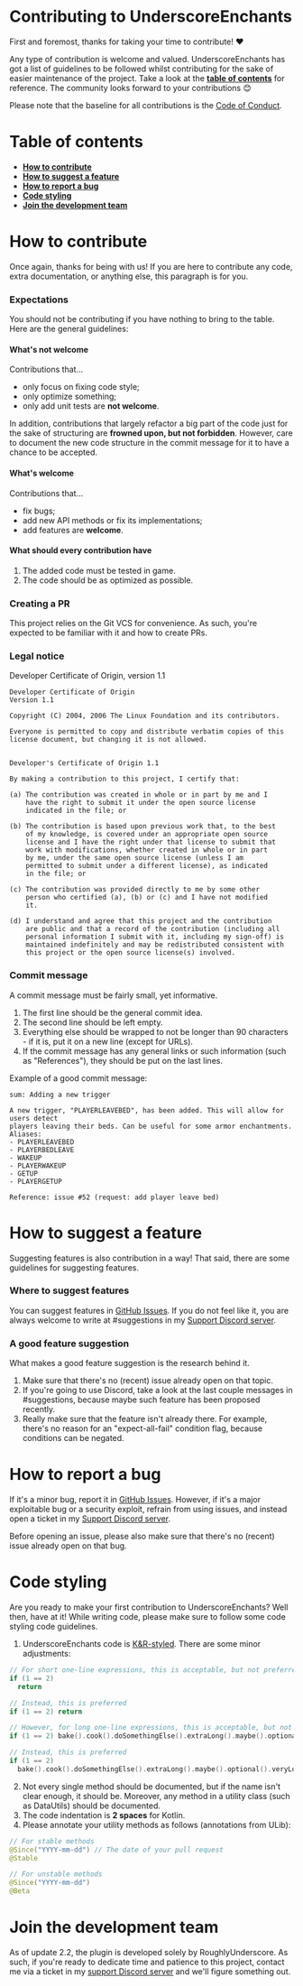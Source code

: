 # Contributing to UnderscoreEnchants

First and foremost, thanks for taking your time to contribute! ❤️

Any type of contribution is welcome and valued. UnderscoreEnchants has got a list of guidelines to be followed whilst contributing for the sake of easier maintenance of
the project. Take a look at the **[table of contents](#table-of-contents)** for reference. The community looks forward to your contributions 😊

Please note that the baseline for all contributions is the [Code of Conduct](./CODE_OF_CONDUCT.md).

# Table of contents

- **[How to contribute](#how-to-contribute)**
- **[How to suggest a feature](#how-to-suggest-a-feature)**
- **[How to report a bug](#how-to-report-a-bug)**
- **[Code styling](#code-styling)**
- **[Join the development team](#join-the-development-team)**

How to contribute
===
Once again, thanks for being with us! If you are here to contribute any code, extra documentation, or anything else, this paragraph is for you.

### Expectations
You should not be contributing if you have nothing to bring to the table. Here are the general guidelines:

#### What's not welcome
Contributions that...
* only focus on fixing code style;
* only optimize something;
* only add unit tests
  are **not welcome**.

In addition, contributions that largely refactor a big part of the code just for the sake of structuring are **frowned upon, but not forbidden**. However, care to document the new code structure in the commit message for it to have a chance to be accepted.

#### What's welcome
Contributions that...
* fix bugs;
* add new API methods or fix its implementations;
* add features
  are **welcome**.

#### What should every contribution have

1) The added code must be tested in game.
2) The code should be as optimized as possible.

### Creating a PR
This project relies on the Git VCS for convenience. As such, you're expected to be familiar with it and how to create PRs.
### Legal notice
Developer Certificate of Origin, version 1.1
```
Developer Certificate of Origin
Version 1.1

Copyright (C) 2004, 2006 The Linux Foundation and its contributors.

Everyone is permitted to copy and distribute verbatim copies of this
license document, but changing it is not allowed.


Developer's Certificate of Origin 1.1

By making a contribution to this project, I certify that:

(a) The contribution was created in whole or in part by me and I
    have the right to submit it under the open source license
    indicated in the file; or

(b) The contribution is based upon previous work that, to the best
    of my knowledge, is covered under an appropriate open source
    license and I have the right under that license to submit that
    work with modifications, whether created in whole or in part
    by me, under the same open source license (unless I am
    permitted to submit under a different license), as indicated
    in the file; or

(c) The contribution was provided directly to me by some other
    person who certified (a), (b) or (c) and I have not modified
    it.

(d) I understand and agree that this project and the contribution
    are public and that a record of the contribution (including all
    personal information I submit with it, including my sign-off) is
    maintained indefinitely and may be redistributed consistent with
    this project or the open source license(s) involved.
```
### Commit message
A commit message must be fairly small, yet informative.
1) The first line should be the general commit idea.
2) The second line should be left empty.
3) Everything else should be wrapped to not be longer than 90 characters - if it is, put it on a new line (except for URLs).
4) If the commit message has any general links or such information (such as "References"), they should be put on the last lines.

Example of a good commit message:
```
sum: Adding a new trigger

A new trigger, "PLAYERLEAVEBED", has been added. This will allow for users detect
players leaving their beds. Can be useful for some armor enchantments.
Aliases:
- PLAYERLEAVEBED
- PLAYERBEDLEAVE
- WAKEUP
- PLAYERWAKEUP
- GETUP
- PLAYERGETUP

Reference: issue #52 (request: add player leave bed)
```

How to suggest a feature
===
Suggesting features is also contribution in a way! That said, there are some guidelines for suggesting features.
### Where to suggest features
You can suggest features in [GitHub Issues](https://github.com/RoughlyUnderscore/UnderscoreEnchants/issues). If you do not feel like it,
you are always welcome to write at #suggestions in my [Support Discord server](https://discord.gg/bBge7bj3ra).
### A good feature suggestion
What makes a good feature suggestion is the research behind it.
1) Make sure that there's no (recent) issue already open on that topic.
2) If you're going to use Discord, take a look at the last couple messages in #suggestions, because maybe such feature has been proposed recently.
3) Really make sure that the feature isn't already there. For example, there's no reason for an "expect-all-fail" condition flag, because conditions
   can be negated.

How to report a bug
===
If it's a minor bug, report it in [GitHub Issues](https://github.com/RoughlyUnderscore/UnderscoreEnchants/issues). However, if it's a major exploitable
bug or a security exploit, refrain from using issues, and instead open a ticket in my [Support Discord server](https://discord.gg/bBge7bj3ra). 

Before opening
an issue, please also make sure that there's no (recent) issue already open on that bug.

Code styling
===
Are you ready to make your first contribution to UnderscoreEnchants? Well then, have at it! While writing code, please make sure to follow some code styling code guidelines.

1) UnderscoreEnchants code is [K&R-styled](https://en.wikipedia.org/wiki/Indentation_style#K&R_style). There are some minor adjustments:
```kotlin
// For short one-line expressions, this is acceptable, but not preferred
if (1 == 2)
  return

// Instead, this is preferred
if (1 == 2) return

// However, for long one-line expressions, this is acceptable, but not preferred
if (1 == 2) bake().cook().doSomethingElse().extraLong().maybe().optional().veryLongMethod()

// Instead, this is preferred
if (1 == 2)
  bake().cook().doSomethingElse().extraLong().maybe().optional().veryLongMethod()
```

2) Not every single method should be documented, but if the name isn't clear enough, it should be. Moreover, any method in a utility class (such as DataUtils) should be documented.
3) The code indentation is **2 spaces** for Kotlin.
4) Please annotate your utility methods as follows (annotations from ULib):
```kotlin
// For stable methods
@Since("YYYY-mm-dd") // The date of your pull request
@Stable

// For unstable methods
@Since("YYYY-mm-dd")
@Beta
```

Join the development team
===
As of update 2.2, the plugin is developed solely by RoughlyUnderscore. As such, if you're ready to dedicate time and patience to this project, contact me via a ticket
in my [support Discord server](https://discord.gg/bBge7bj3ra) and we'll figure something out.
